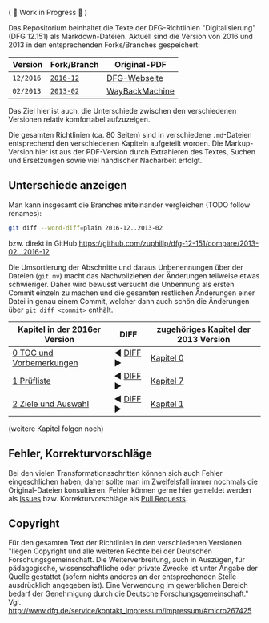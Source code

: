 ( 🚧 Work in Progress 🚧 )

Das Repositorium beinhaltet die Texte der DFG-Richtlinien "Digitalisierung" (DFG 12.151)
als Markdown-Dateien. Aktuell sind die Version von 2016 und 2013 in den entsprechenden
Forks/Branches gespeichert:

| Version | Fork/Branch | Original-PDF |
|---------|-------------|--------------|
| `12/2016` | [`2016-12`](https://github.com/zuphilip/dfg-12-151/tree/2016-12) | [DFG-Webseite](http://www.dfg.de/formulare/12_151/12_151_de.pdf) |
| `02/2013` | [`2013-02`](https://github.com/zuphilip/dfg-12-151/tree/2013-02) | [WayBackMachine](http://web.archive.org/web/20160913195655/http://www.dfg.de/formulare/12_151/12_151_de.pdf) |

Das Ziel hier ist auch, die Unterschiede zwischen den verschiedenen Versionen relativ
komfortabel aufzuzeigen.

Die gesamten Richtlinien (ca. 80 Seiten) sind in verschiedene `.md`-Dateien entsprechend den
verschiedenen Kapiteln aufgeteilt worden. Die Markup-Version hier ist aus der PDF-Version
durch Extrahieren des Textes, Suchen und Ersetzungen sowie viel händischer Nacharbeit erfolgt.

## Unterschiede anzeigen

Man kann insgesamt die Branches miteinander vergleichen (TODO follow renames):

```sh
git diff --word-diff=plain 2016-12..2013-02
```

bzw. direkt in GitHub https://github.com/zuphilip/dfg-12-151/compare/2013-02...2016-12

Die Umsortierung der Abschnitte und daraus Unbenennungen über der Dateien (`git mv`) macht
das Nachvollziehen der Änderungen teilweise etwas schwieriger. Daher wird bewusst versucht
die Unbennung als ersten Commit einzeln zu machen und die gesamten restlichen Änderungen einer
Datei in genau einem Commit, welcher dann auch schön die Änderungen über `git diff <commit>`
enthält.

|Kapitel in der 2016er Version| DIFF | zugehöriges Kapitel der 2013 Version|
|---|---|---|
| [0 TOC und Vorbemerkungen](https://github.com/zuphilip/dfg-12-151/blob/2016-12/0-TOC-Vorbemerkungen.md) | :arrow_backward: [DIFF](https://github.com/zuphilip/dfg-12-151/commit/6b6d0617be3a200bc4ca6bbe4b4a757615e92faa?short_path=4cd65fa#diff-4cd65faa2464fd51cf1567ae298f3117) :arrow_forward: | [Kapitel 0](https://github.com/zuphilip/dfg-12-151/blob/2013-02/0-TOC-Vorbemerkungen.md) |
| [1 Prüfliste](https://github.com/zuphilip/dfg-12-151/blob/2016-12/1-Pruefliste.md) | :arrow_backward: [DIFF](https://github.com/zuphilip/dfg-12-151/commit/96a728cedf59bf19e9e904c3f32027698afc7fb0?short_path=bb7a226#diff-bb7a2265329e3e3855a69b992180a3c1) :arrow_forward: | [Kapitel 7](https://github.com/zuphilip/dfg-12-151/blob/2013-02/7-Pruefliste.md) |
| [2 Ziele und Auswahl](https://github.com/zuphilip/dfg-12-151/blob/2016-12/2-Ziele-Auswahl.md) | :arrow_backward: [DIFF](https://github.com/zuphilip/dfg-12-151/commit/1fdd6fa92bd0da621634abb724afabbe3df094ab?short_path=63c0d40#diff-63c0d40236919f36e08f65d60a6bdc9c) :arrow_forward: | [Kapitel 1](https://github.com/zuphilip/dfg-12-151/blob/2013-02/1-Ziele-Auswahl.md) |

(weitere Kapitel folgen noch)

## Fehler, Korrekturvorschläge

Bei den vielen Transformationsschritten können sich auch Fehler eingeschlichen haben, 
daher sollte man im Zweifelsfall immer nochmals die Original-Dateien konsultieren.
Fehler können gerne hier gemeldet werden als [Issues](https://github.com/zuphilip/dfg-12-151/issues)
bzw. Korrekturvorschläge als [Pull Requests](https://github.com/zuphilip/dfg-12-151/pulls).

## Copyright

Für den gesamten Text der Richtlinien in den verschiedenen Versionen "liegen Copyright 
und alle weiteren Rechte bei der Deutschen Forschungsgemeinschaft. Die Weiterverbreitung,
auch in Auszügen, für pädagogische, wissenschaftliche oder private Zwecke ist unter Angabe
der Quelle gestattet (sofern nichts anderes an der entsprechenden Stelle ausdrücklich angegeben
ist). Eine Verwendung im gewerblichen Bereich bedarf der Genehmigung durch die Deutsche 
Forschungsgemeinschaft." Vgl. http://www.dfg.de/service/kontakt_impressum/impressum/#micro267425
